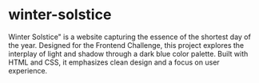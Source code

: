 # winter-solstice
Winter Solstice" is a website capturing the essence of the shortest day of the year. Designed for the Frontend Challenge, this project explores the interplay of light and shadow through a dark blue color palette. Built with HTML and CSS, it emphasizes clean design and a focus on user experience.
